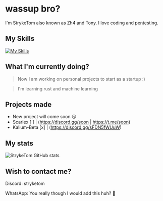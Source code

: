 # wassup bro?

I'm StrykeTom also known as Zh4 and Tony. I love coding and pentesting.

## My Skills
[![My Skills](https://skillicons.dev/icons?i=js,html,css,php,haskell,cpp,cs,ruby,rust,java,py,nodejs,lua,react,tailwind,electron,androidstudio,azure,postman,aws,cloudflare,mysql,bots,dotnet,eclipse,express,idea,linux,tauri,vscode)](https://skillicons.dev)
## What I'm currently doing?
> Now I am working on personal projects to start as a startup :)

> I'm learning rust and machine learning

## Projects made
- New project will come soon 😏
- Scarlex [ ] | (https://discord.gg/soon | https://t.me/soon)
- Kalium-Beta [x] | (https://discord.gg/sFDN5fWUuW)


## My stats
![StrykeTom GitHub stats](https://github-readme-stats.vercel.app/api?username=StrykeTom)

## Wish to contact me?
Discord: stryketom

WhatsApp: You really though I would add this huh? 🤣

